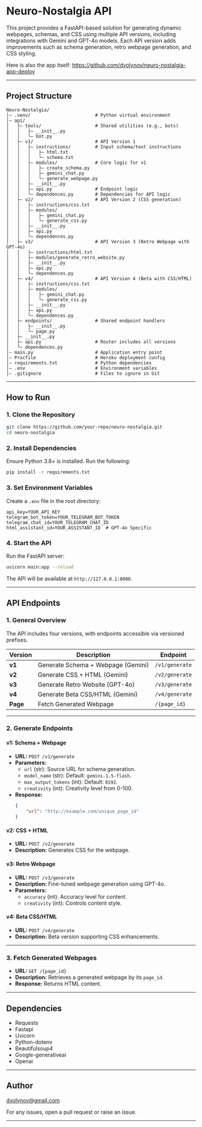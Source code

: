 # **Neuro-Nostalgia API**

This project provides a FastAPI-based solution for generating dynamic webpages, schemas, and CSS using multiple API versions, including integrations with Gemini and GPT-4o models. Each API version adds improvements such as schema generation, retro webpage generation, and CSS styling.

Here is also the app itself: https://github.com/dvolynov/neuro-nostalgia-app-deploy

---

## **Project Structure**

```plaintext
Neuro-Nostalgia/
│— .venv/                        # Python virtual environment
│— api/
│   ├— tools/                    # Shared utilities (e.g., bots)
│   │   ├— __init__.py
│   │   └— bot.py
│   ├— v1/                       # API Version 1
│   │   ├— instructions/         # Input schema/text instructions
│   │   │   ├— html.txt
│   │   │   └— schema.txt
│   │   ├— modules/              # Core logic for v1
│   │   │   ├— create_schema.py
│   │   │   ├— gemini_chat.py
│   │   │   └— generate_webpage.py
│   │   ├— __init__.py
│   │   ├— api.py                # Endpoint logic
│   │   └— dependences.py        # Dependencies for API logic
│   ├— v2/                       # API Version 2 (CSS generation)
│   │   ├— instructions/css.txt
│   │   ├— modules/
│   │   │   ├— gemini_chat.py
│   │   │   └— generate_css.py
│   │   ├— __init__.py
│   │   ├— api.py
│   │   └— dependences.py
│   ├— v3/                       # API Version 3 (Retro Webpage with GPT-4o)
│   │   ├— instructions/html.txt
│   │   ├— modules/generate_retro_website.py
│   │   ├— __init__.py
│   │   ├— api.py
│   │   └— dependences.py
│   ├— v4/                       # API Version 4 (Beta with CSS/HTML)
│   │   ├— instructions/css.txt
│   │   ├— modules/
│   │   │   ├— gemini_chat.py
│   │   │   └— generate_css.py
│   │   ├— __init__.py
│   │   ├— api.py
│   │   └— dependences.py
│   ├— endpoints/                # Shared endpoint handlers
│   │   ├— __init__.py
│   │   └— page.py
│   ├— __init__.py
│   ├— api.py                    # Router includes all versions
│   └— dependences.py
│— main.py                       # Application entry point
│— Procfile                      # Heroku deployment config
│— requirements.txt              # Python dependencies
│— .env                          # Environment variables
│— .gitignore                    # Files to ignore in Git
```

---

## **How to Run**

### **1. Clone the Repository**
```bash
git clone https://github.com/your-repo/neuro-nostalgia.git
cd neuro-nostalgia
```

### **2. Install Dependencies**
Ensure Python 3.8+ is installed. Run the following:
```bash
pip install -r requirements.txt
```

### **3. Set Environment Variables**
Create a `.env` file in the root directory:
```plaintext
api_key=YOUR_API_KEY
telegram_bot_token=YOUR_TELEGRAM_BOT_TOKEN
telegram_chat_id=YOUR_TELEGRAM_CHAT_ID
html_assistant_id=YOUR_ASSISTANT_ID  # GPT-4o Specific
```

### **4. Start the API**
Run the FastAPI server:
```bash
uvicorn main:app --reload
```
The API will be available at `http://127.0.0.1:8000`.

---

## **API Endpoints**

### **1. General Overview**
The API includes four versions, with endpoints accessible via versioned prefixes.

| **Version** | **Description**                      | **Endpoint**           |
|-------------|--------------------------------------|------------------------|
| **v1**      | Generate Schema + Webpage (Gemini)   | `/v1/generate`         |
| **v2**      | Generate CSS + HTML (Gemini)         | `/v2/generate`         |
| **v3**      | Generate Retro Website (GPT-4o)      | `/v3/generate`         |
| **v4**      | Generate Beta CSS/HTML (Gemini)      | `/v4/generate`         |
| **Page**    | Fetch Generated Webpage              | `/{page_id}`           |

---

### **2. Generate Endpoints**

#### **v1: Schema + Webpage**
- **URL:** `POST /v1/generate`
- **Parameters:**
  - `url` (str): Source URL for schema generation.
  - `model_name` (str): Default: `gemini-1.5-flash`.
  - `max_output_tokens` (int): Default: `8192`.
  - `creativity` (int): Creativity level from 0-100.
- **Response:**
  ```json
  {
      "url": "http://example.com/unique_page_id"
  }
  ```

#### **v2: CSS + HTML**
- **URL:** `POST /v2/generate`
- **Description:** Generates CSS for the webpage.

#### **v3: Retro Webpage**
- **URL:** `POST /v3/generate`
- **Description:** Fine-tuned webpage generation using GPT-4o.
- **Parameters:**
  - `accuracy` (int): Accuracy level for content.
  - `creativity` (int): Controls content style.

#### **v4: Beta CSS/HTML**
- **URL:** `POST /v4/generate`
- **Description:** Beta version supporting CSS enhancements.

---

### **3. Fetch Generated Webpages**
- **URL:** `GET /{page_id}`
- **Description:** Retrieves a generated webpage by its `page_id`.
- **Response:** Returns HTML content.

---

## **Dependencies**
- Requests
- Fastapi
- Uvicorn
- Python-dotenv
- Beautifulsoup4
- Google-generativeai
- Openai

---

## **Author**
dvolynov@gmail.com

For any issues, open a pull request or raise an issue.

---
